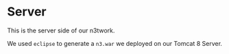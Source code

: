 # Server

This is the server side of our n3twork.

We used `eclipse` to generate a `n3.war` we deployed on our Tomcat 8 Server.
